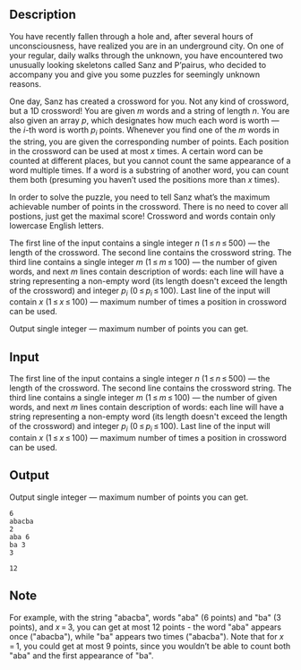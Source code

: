 ## Description

<div><p>You have recently fallen through a hole and, after several hours of unconsciousness, have realized you are in an underground city. On one of your regular, daily walks through the unknown, you have encountered two unusually looking skeletons called Sanz and P’pairus, who decided to accompany you and give you some puzzles for seemingly unknown reasons.</p><p>One day, Sanz has created a crossword for you. Not any kind of crossword, but a 1D crossword! You are given <span class="tex-span"><i>m</i></span> words and a string of length <span class="tex-span"><i>n</i></span>. You are also given an array <span class="tex-span"><i>p</i></span>, which designates how much each word is worth&nbsp;— the <span class="tex-span"><i>i</i></span>-th word is worth <span class="tex-span"><i>p</i><sub class="lower-index"><i>i</i></sub></span> points. Whenever you find one of the <span class="tex-span"><i>m</i></span> words in the string, you are given the corresponding number of points. Each position in the crossword can be used at most <span class="tex-span"><i>x</i></span> times. A certain word can be counted at different places, but you cannot count the same appearance of a word multiple times. If a word is a substring of another word, you can count them both (presuming you haven’t used the positions more than <span class="tex-span"><i>x</i></span> times).</p><p>In order to solve the puzzle, you need to tell Sanz what’s the maximum achievable number of points in the crossword. There is no need to cover all postions, just get the maximal score! Crossword and words contain only lowercase English letters.</p></div><div class="input-specification"><p>The first line of the input contains a single integer <span class="tex-span"><i>n</i></span> (<span class="tex-span">1 ≤ <i>n</i> ≤ 500</span>)&nbsp;— the length of the crossword. The second line contains the crossword string. The third line contains a single integer <span class="tex-span"><i>m</i></span> (<span class="tex-span">1 ≤ <i>m</i> ≤ 100</span>)&nbsp;— the number of given words, and next <span class="tex-span"><i>m</i></span> lines contain description of words: each line will have a string representing a non-empty word (its length doesn't exceed the length of the crossword) and integer <span class="tex-span"><i>p</i><sub class="lower-index"><i>i</i></sub></span> (<span class="tex-span">0 ≤ <i>p</i><sub class="lower-index"><i>i</i></sub> ≤ 100</span>). Last line of the input will contain <span class="tex-span"><i>x</i></span> (<span class="tex-span">1 ≤ <i>x</i> ≤ 100</span>)&nbsp;— maximum number of times a position in crossword can be used.</p></div><div class="output-specification"><p>Output single integer&nbsp;— maximum number of points you can get.</p></div>

## Input

<p>The first line of the input contains a single integer <span class="tex-span"><i>n</i></span> (<span class="tex-span">1 ≤ <i>n</i> ≤ 500</span>)&nbsp;— the length of the crossword. The second line contains the crossword string. The third line contains a single integer <span class="tex-span"><i>m</i></span> (<span class="tex-span">1 ≤ <i>m</i> ≤ 100</span>)&nbsp;— the number of given words, and next <span class="tex-span"><i>m</i></span> lines contain description of words: each line will have a string representing a non-empty word (its length doesn't exceed the length of the crossword) and integer <span class="tex-span"><i>p</i><sub class="lower-index"><i>i</i></sub></span> (<span class="tex-span">0 ≤ <i>p</i><sub class="lower-index"><i>i</i></sub> ≤ 100</span>). Last line of the input will contain <span class="tex-span"><i>x</i></span> (<span class="tex-span">1 ≤ <i>x</i> ≤ 100</span>)&nbsp;— maximum number of times a position in crossword can be used.</p>

## Output

<p>Output single integer&nbsp;— maximum number of points you can get.</p>





```input1
6
abacba
2
aba 6
ba 3
3

```




```output1
12

```



## Note

<p>For example, with the string "<span class="tex-font-style-tt">abacba</span>", words "<span class="tex-font-style-tt">aba</span>" (6 points) and "<span class="tex-font-style-tt">ba</span>" (3 points), and <span class="tex-span"><i>x</i> = 3</span>, you can get at most <span class="tex-span">12</span> points - the word "<span class="tex-font-style-tt">aba</span>" appears once ("<span class="tex-font-style-tt">abacba</span>"), while "<span class="tex-font-style-tt">ba</span>" appears two times ("<span class="tex-font-style-tt">abacba</span>"). Note that for <span class="tex-span"><i>x</i> = 1</span>, you could get at most <span class="tex-span">9</span> points, since you wouldn’t be able to count both "<span class="tex-font-style-tt">aba</span>" and the first appearance of "<span class="tex-font-style-tt">ba</span>".</p>
